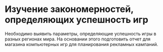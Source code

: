 # Изучение закономерностей, определяющих успешность игр

Необходимо выявить параметры, определяющие успешность игры в разных регионах мира. На основании этого подготовить отчет для магазина компьютерных игр для планирования рекламных кампаний.

